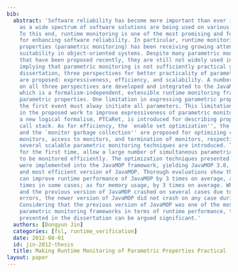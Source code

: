 ```yaml
---
bib:
  abstract: 'Software reliability has become more important than ever in recent years,
    as a wide spectrum of software solutions are being used on various platforms.
    To this end, runtime monitoring is one of the most promising and feasible solutions
    for enhancing software reliability. In particular, runtime monitoring of parametric
    properties (parametric monitoring) has been receiving growing attention for its
    suitability in object-oriented systems. Despite many parametric monitoring approaches
    that have been proposed recently, they are still not widely used in real applications,
    implying that parametric monitoring is not sufficiently practical yet. In this
    dissertation, three perspectives for better practicality of parametric monitoring
    are proposed: expressiveness, efficiency, and scalability. A number of techniques
    on all three perspectives are developed and integrated to the JavaMOP framework,
    which is a formalism-independent, extensible runtime monitoring framework for
    parametric properties. One limitation in expressing parametric properties is that
    the first event must alway initiate all parameters. This limitation is removed
    in the proposed work to improve expressiveness of parametric monitoring. Further,
    a new logical formalism, PTCaRet, is introduced for describing properties of the
    call stack. As for efficiency, the `enable set optimization'', the `indexing cache'',
    and the `monitor garbage collection'' are proposed for optimizing creation of
    monitors, access to monitors, and termination of monitors, respectively. In addition,
    several scalable parametric monitoring techniques are introduced. These techniques,
    for the first time, allow a large number of simultaneous parametric specifications
    to be monitored efficiently. The optimization techniques presented in this dissertation
    were implemented into the JavaMOP framework, yielding JavaMOP 3.0, the latest
    and most efficient version of JavaMOP. Thorough evaluations show that these techniques
    can improve runtime performance of JavaMOP by 3 times on average, and up to 63
    times in some cases; as for memory usage, by 3 times on average. While Tracematches
    and the previous version of JavaMOP crashed on several cases due to out of memory
    errors, the newer version of JavaMOP did not crash on any case during the evaluations.
    Considering that the previous version of JavaMOP was one of the most efficient
    parametric monitoring frameworks in terms of runtime performance, the results
    presented in the dissertation can be argued significant.'
  authors: [Dongyun Jin]
  categories: [fsl, runtime_verification]
  date: 2012-08-01
  id: jin-2012-thesis
  title: Making Runtime Monitoring of Parametric Properties Practical
layout: paper
---
```

